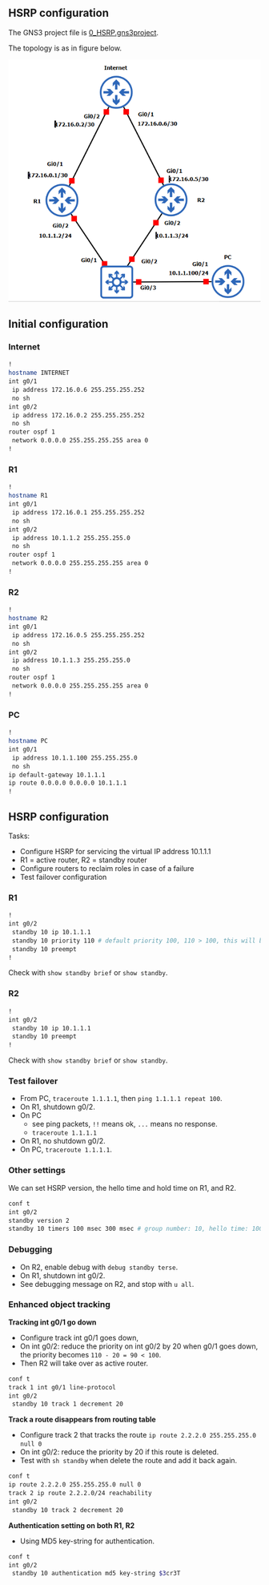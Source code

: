 ## HSRP configuration
The GNS3 project file is [0_HSRP.gns3project](/docs/ROUTING/GNS3%20files/0_HSRP.gns3project).

The topology is as in figure below.

![Alt_text](/docs/ROUTING/images/0_HSRP.png)

## Initial configuration
### Internet
```bash
!
hostname INTERNET
int g0/1
 ip address 172.16.0.6 255.255.255.252
 no sh
int g0/2
 ip address 172.16.0.2 255.255.255.252
 no sh
router ospf 1
 network 0.0.0.0 255.255.255.255 area 0
!
```
### R1
```bash
!
hostname R1
int g0/1
 ip address 172.16.0.1 255.255.255.252
 no sh
int g0/2
 ip address 10.1.1.2 255.255.255.0
 no sh
router ospf 1
 network 0.0.0.0 255.255.255.255 area 0
!
```
### R2
```bash
!
hostname R2
int g0/1
 ip address 172.16.0.5 255.255.255.252
 no sh
int g0/2
 ip address 10.1.1.3 255.255.255.0
 no sh
router ospf 1
 network 0.0.0.0 255.255.255.255 area 0
!
```
### PC
```bash
!
hostname PC
int g0/1
 ip address 10.1.1.100 255.255.255.0
 no sh
ip default-gateway 10.1.1.1
ip route 0.0.0.0 0.0.0.0 10.1.1.1
!
```

## HSRP configuration
Tasks:
- Configure HSRP for servicing the virtual IP address 10.1.1.1
- R1 = active router, R2 = standby router
- Configure routers to reclaim roles in case of a failure
- Test failover configuration

### R1
```bash
!
int g0/2
 standby 10 ip 10.1.1.1
 standby 10 priority 110 # default priority 100, 110 > 100, this will be active
 standby 10 preempt
!
```
Check with `show standby brief` or `show standby`.
### R2
```bash
!
int g0/2
 standby 10 ip 10.1.1.1
 standby 10 preempt
!
```
Check with `show standby brief` or `show standby`.
### Test failover
- From PC, `traceroute 1.1.1.1`, then `ping 1.1.1.1 repeat 100`.
- On R1, shutdown g0/2.
- On PC
  - see ping packets, `!!` means ok, `...` means no response.
  - `traceroute 1.1.1.1`
- On R1, no shutdown g0/2.
- On PC, `traceroute 1.1.1.1`.

### Other settings
We can set HSRP version, the hello time and hold time on R1, and R2.
```bash
conf t
int g0/2
standby version 2
standby 10 timers 100 msec 300 msec # group number: 10, hello time: 100msec, hold time: 300ms 
```

### Debugging
- On R2, enable debug with `debug standby terse`.
- On R1, shutdown int g0/2.
- See debugging message on R2, and stop with `u all`.

### Enhanced object tracking
**Tracking int g0/1 go down**
- Configure track int g0/1 goes down,
- On int g0/2: reduce the priority on int g0/2 by 20 when g0/1 goes down, 
the priority becomes `110 - 20 = 90 < 100`.
- Then R2 will take over as active router.

```bash
conf t
track 1 int g0/1 line-protocol
int g0/2
 standby 10 track 1 decrement 20
```

**Track a route disappears from routing table**
- Configure track 2 that tracks the route `ip route 2.2.2.0 255.255.255.0 null 0`
- On int g0/2: reduce the priority by 20 if this route is deleted.
- Test with `sh standby` when delete the route and add it back again.

```bash
conf t 
ip route 2.2.2.0 255.255.255.0 null 0
track 2 ip route 2.2.2.0/24 reachability
int g0/2
 standby 10 track 2 decrement 20
```

**Authentication setting on both R1, R2**
- Using MD5 key-string for authentication.
```bash
conf t
int g0/2
 standby 10 authentication md5 key-string $3cr3T
```